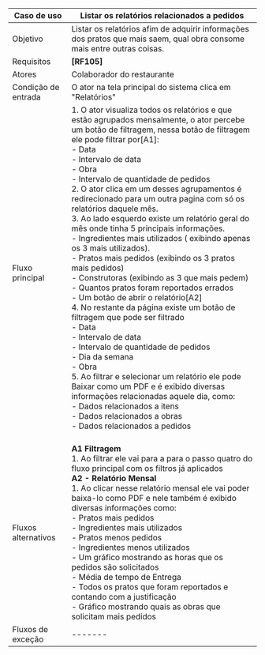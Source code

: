 | Caso de uso         | Listar os relatórios relacionados a pedidos                                                                                                                                                                                                                                                                                                                                                                                                                                                                                                                                                                                                                                                                                                                                                                                                                                                                                                                                                                                                                                                                                                                                                                                                                |
| ------------------- | ---------------------------------------------------------------------------------------------------------------------------------------------------------------------------------------------------------------------------------------------------------------------------------------------------------------------------------------------------------------------------------------------------------------------------------------------------------------------------------------------------------------------------------------------------------------------------------------------------------------------------------------------------------------------------------------------------------------------------------------------------------------------------------------------------------------------------------------------------------------------------------------------------------------------------------------------------------------------------------------------------------------------------------------------------------------------------------------------------------------------------------------------------------------------------------------------------------------------------------------------------------- |
| Objetivo            | Listar os relatórios afim de adquirir informações dos pratos que mais saem, qual obra consome mais entre outras coisas.                                                                                                                                                                                                                                                                                                                                                                                                                                                                                                                                                                                                                                                                                                                                                                                                                                                                                                                                                                                                                                                                                                                                    |
| Requisitos          | **[RF105]**                                                                                                                                                                                                                                                                                                                                                                                                                                                                                                                                                                                                                                                                                                                                                                                                                                                                                                                                                                                                                                                                                                                                                                                                                                                |
| Atores              | Colaborador do restaurante                                                                                                                                                                                                                                                                                                                                                                                                                                                                                                                                                                                                                                                                                                                                                                                                                                                                                                                                                                                                                                                                                                                                                                                                                                 |
| Condição de entrada | O ator na tela principal do sistema clica em "Relatórios"                                                                                                                                                                                                                                                                                                                                                                                                                                                                                                                                                                                                                                                                                                                                                                                                                                                                                                                                                                                                                                                                                                                                                                                                  |
| Fluxo principal     | 1. O ator visualiza todos os relatórios e que estão agrupados mensalmente, o ator percebe um botão de filtragem, nessa botão de filtragem ele pode filtrar por[A1]: <br>    - Data <br>	- Intervalo de data<br>	- Obra <br>	- Intervalo de quantidade de pedidos<br>2. O ator clica em um desses agrupamentos é redirecionado para um outra pagina com só os relatórios daquele mês.<br>3. Ao lado esquerdo existe um relatório geral do mês onde tinha 5 principais informações.<br>        - Ingredientes mais utilizados ( exibindo apenas os 3 mais utilizados).<br>		- Pratos mais pedidos (exibindo os 3 pratos mais pedidos)<br>		- Construtoras (exibindo as 3 que mais pedem)<br>		- Quantos pratos foram reportados errados<br>		- Um botão de abrir o relatório[A2]<br>4. No restante da página existe um botão de filtragem que pode ser filtrado<br>       - Data<br>	   	- Intervalo de data<br>	   - Intervalo de quantidade de pedidos<br>	   - Dia da semana<br>	   - Obra<br>5. Ao filtrar e selecionar um relatório ele pode Baixar como um PDF e é exibido diversas informações relacionadas aquele dia, como:<br>        - Dados relacionados a itens<br>		- Dados relacionados a obras<br>		- Dados relacionados a pedidos<br>		<br> |
| Fluxos alternativos | **A1 Filtragem**<br>1. Ao filtrar ele vai para a para o passo quatro do fluxo principal com os filtros já aplicados<br>**A2 - Relatório Mensal**<br>1. Ao clicar nesse relatório mensal ele vai poder baixa-lo como PDF e nele também é exibido diversas informações como: <br>            - Pratos mais pedidos<br>	    - Ingredientes mais utilizados <br>		- Pratos menos pedidos<br>	    - Ingredientes menos utilizados<br>		- Um gráfico mostrando as horas que os pedidos são solicitados<br>		- Média de tempo de Entrega<br>		- Todos os pratos que foram reportados e contando com a justificação<br>		-  Gráfico mostrando quais as obras que solicitam mais pedidos<br>                                                                                                                                                                                                                                                                                                                                                                                                                                                                                                                                                                        |
| Fluxos de exceção   | -------                                                                                                                                                                                                                                                                                                                                                                                                                                                                                                                                                                                                                                                                                                                                                                                                                                                                                                                                                                                                                                                                                                                                                                                                                                                    |
